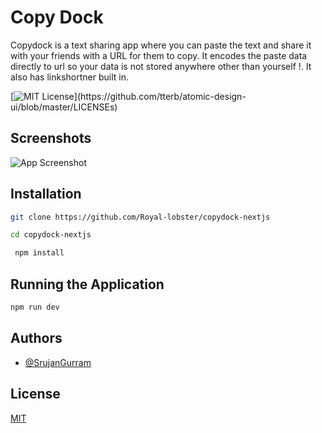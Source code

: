 
# Copy Dock

Copydock is a text sharing app where you can paste the text and share it with your friends with a URL for them to copy. It encodes the paste data directly to url so your data is not stored anywhere other than yourself !. It also has linkshortner built in.

[![MIT License](https://img.shields.io/apm/l/atomic-design-ui.svg?)](https://github.com/tterb/atomic-design-ui/blob/master/LICENSEs)
## Screenshots

![App Screenshot](https://raw.githubusercontent.com/Royal-lobster/copydock-nextjs/main/Screenshot.png)

  
## Installation

```bash
git clone https://github.com/Royal-lobster/copydock-nextjs

cd copydock-nextjs

 npm install
```
## Running the Application

```bash
npm run dev
```
    
## Authors

- [@SrujanGurram](https://www.github.com/royal-lobster)

  
## License

[MIT](https://choosealicense.com/licenses/mit/)

  
